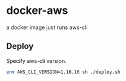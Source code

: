 # docker-aws

a docker image just runs aws-cli

## Deploy

Specify aws-cli version.

```sh
env AWS_CLI_VERSION=1.16.16 sh ./deploy.sh
```
